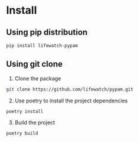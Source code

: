 # Install

## Using pip distribution

```bash 
pip install lifewatch-pypam
```

## Using git clone

1.  Clone the package

```bash 
git clone https://github.com/lifewatch/pypam.git
```

2.  Use poetry to install the project dependencies

```bash 
poetry install
```

3.  Build the project

```bash 
poetry build
```
